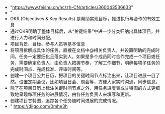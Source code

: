 - "https://www.feishu.cn/hc/zh-CN/articles/360043536633"
- "
- OKR (Objectives & Key Results) 是帮助实现目标，推进执行与合作的有效工具
- 通过OKR明确了整体目标后，从“关键结果”中进一步分类归纳出具体项目，并进行人力和时间分配。
- 项目背景、目标、参与人员等基本信息
- ​将项目拆解成具体的任务，直接在文档中@相关负责人，并设置明确的完成时间。任务一定要细化且落实到人。如果是多个成员同时合作完成一个项目或任务，需要确定负责人，由负责人把握节奏，了解工作细节，明确每项子任务的完成时间点、完成标准、评审时间等。
- 创建一个项目公共日历，把项目的关键时间节点标注出来，让项目进展一目了然。设置定期会议，比如项目日会、周会等，方便大家实时沟通，同步信息。
- 除了在项目日历上标注关键时间节点之外，用任务进度表或甘特图的方式更细致地呈现每项任务的进展情况，由各任务负责人来填写和更新。
- ​创建项目甘特图，追踪各个任务随时间进展的完成情况。
- " https://diigo.com/0mhe3h